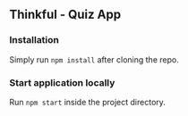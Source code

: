## Thinkful - Quiz App

### Installation

Simply run `npm install` after cloning the repo.

### Start application locally

Run `npm start` inside the project directory.
